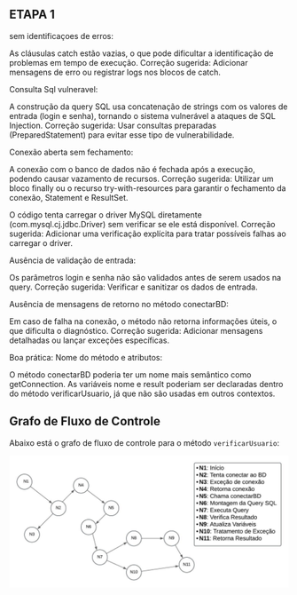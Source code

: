 ## ETAPA 1
sem identificaçoes de erros:

As cláusulas catch estão vazias, o que pode dificultar a identificação de problemas em tempo de execução.
Correção sugerida: Adicionar mensagens de erro ou registrar logs nos blocos de catch.


Consulta Sql vulneravel:

A construção da query SQL usa concatenação de strings com os valores de entrada (login e senha), tornando o sistema vulnerável a ataques de SQL Injection.
Correção sugerida: Usar consultas preparadas (PreparedStatement) para evitar esse tipo de vulnerabilidade.

Conexão aberta sem fechamento:

A conexão com o banco de dados não é fechada após a execução, podendo causar vazamento de recursos.
Correção sugerida: Utilizar um bloco finally ou o recurso try-with-resources para garantir o fechamento da conexão, Statement e ResultSet.

O código tenta carregar o driver MySQL diretamente (com.mysql.cj.jdbc.Driver) sem verificar se ele está disponível.
Correção sugerida: Adicionar uma verificação explícita para tratar possíveis falhas ao carregar o driver.

Ausência de validação de entrada:

Os parâmetros login e senha não são validados antes de serem usados na query.
Correção sugerida: Verificar e sanitizar os dados de entrada.

Ausência de mensagens de retorno no método conectarBD:

Em caso de falha na conexão, o método não retorna informações úteis, o que dificulta o diagnóstico.
Correção sugerida: Adicionar mensagens detalhadas ou lançar exceções específicas.

Boa prática: Nome do método e atributos:

O método conectarBD poderia ter um nome mais semântico como getConnection.
As variáveis nome e result poderiam ser declaradas dentro do método verificarUsuario, já que não são usadas em outros contextos.





## Grafo de Fluxo de Controle

Abaixo está o grafo de fluxo de controle para o método `verificarUsuario`:

![Grafo de Fluxo de Controle](/ETAPA-3-GRAFO.jpeg)